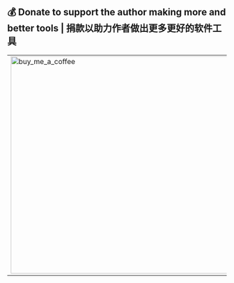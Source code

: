 ## 💰 Donate to support the author making more and better tools | 捐款以助力作者做出更多更好的软件工具



<div align="center">
  <table>
    <tr>
      <td>
        <img src=".Capture0406.PNG" alt="buy_me_a_coffee" width="500"/><br>
      </td>
    </tr>
  </table>
</div>




